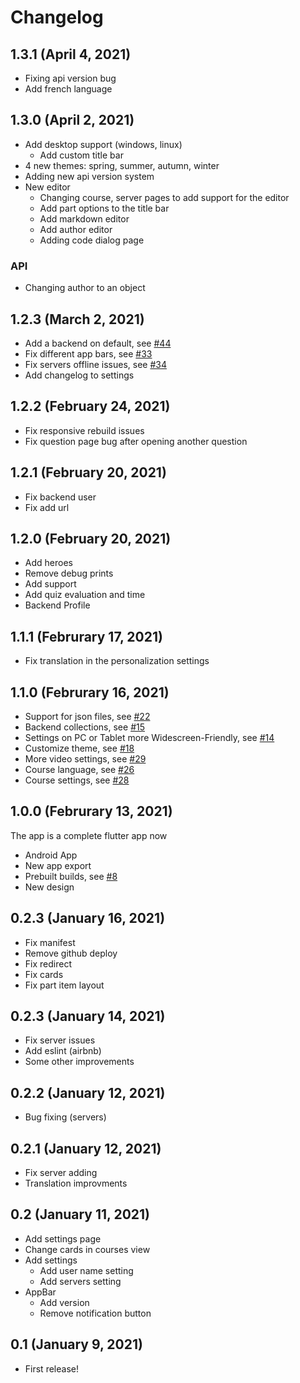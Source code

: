 # Changelog

## 1.3.1 (April 4, 2021)

* Fixing api version bug
* Add french language

## 1.3.0 (April 2, 2021)

* Add desktop support (windows, linux)
  * Add custom title bar
* 4 new themes: spring, summer, autumn, winter
* Adding new api version system
* New editor
  * Changing course, server pages to add support for the editor
  * Add part options to the title bar
  * Add markdown editor
  * Add author editor
  * Adding code dialog page

### API

* Changing author to an object

## 1.2.3 (March 2, 2021)

* Add a backend on default, see [#44](https://github.com/LinwoodCloud/dev_doctor/issues/44)
* Fix different app bars, see [#33](https://github.com/LinwoodCloud/dev_doctor/issues/33)
* Fix servers offline issues, see [#34](https://github.com/LinwoodCloud/dev_doctor/issues/34)
* Add changelog to settings

## 1.2.2 (February 24, 2021)

* Fix responsive rebuild issues
* Fix question page bug after opening another question

## 1.2.1 (February 20, 2021)

* Fix backend user
* Fix add url

## 1.2.0 (February 20, 2021)

* Add heroes
* Remove debug prints
* Add support
* Add quiz evaluation and time
* Backend Profile

## 1.1.1 (Februrary 17, 2021)

* Fix translation in the personalization settings

## 1.1.0 (Februrary 16, 2021)

* Support for json files, see [#22](https://github.com/LinwoodCloud/dev_doctor/issues/22)
* Backend collections, see [#15](https://github.com/LinwoodCloud/dev_doctor/issues/15)
* Settings on PC or Tablet more Widescreen-Friendly, see [#14](https://github.com/LinwoodCloud/dev_doctor/issues/14)
* Customize theme, see [#18](https://github.com/LinwoodCloud/dev_doctor/issues/18)
* More video settings, see [#29](https://github.com/LinwoodCloud/dev_doctor/issues/29)
* Course language, see [#26](https://github.com/LinwoodCloud/dev_doctor/issues/26)
* Course settings, see [#28](https://github.com/LinwoodCloud/dev_doctor/issues/28)

## 1.0.0 (Februrary 13, 2021)

The app is a complete flutter app now

* Android App
* New app export
* Prebuilt builds, see [#8](https://github.com/LinwoodCloud/dev_doctor/issues/8)
* New design

## 0.2.3 (January 16, 2021)

* Fix manifest
* Remove github deploy
* Fix redirect
* Fix cards
* Fix part item layout

## 0.2.3 (January 14, 2021)

* Fix server issues
* Add eslint (airbnb)
* Some other improvements

## 0.2.2 (January 12, 2021)

* Bug fixing (servers)

## 0.2.1 (January 12, 2021)

* Fix server adding
* Translation improvments

## 0.2 (January 11, 2021)

* Add settings page
* Change cards in courses view
* Add settings
  * Add user name setting
  * Add servers setting
* AppBar
  * Add version
  * Remove notification button

## 0.1 (January 9, 2021)

* First release!
